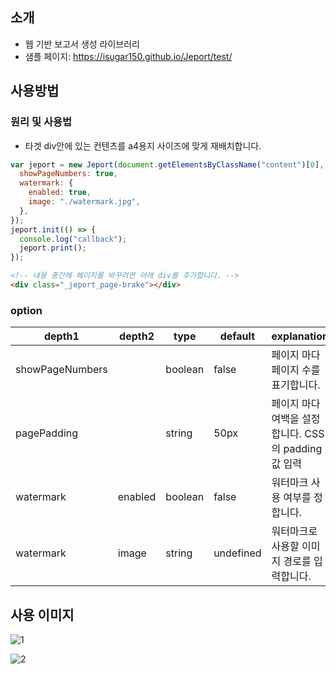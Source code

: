## 소개

- 웹 기반 보고서 생성 라이브러리
- 샘플 페이지: https://isugar150.github.io/Jeport/test/

## 사용방법

### 원리 및 사용법

- 타겟 div안에 있는 컨텐츠를 a4용지 사이즈에 맞게 재배치합니다.

```javascript
var jeport = new Jeport(document.getElementsByClassName("content")[0], {
  showPageNumbers: true,
  watermark: {
    enabled: true,
    image: "./watermark.jpg",
  },
});
jeport.init(() => {
  console.log("callback");
  jeport.print();
});
```

```html
<!-- 내용 중간에 페이지를 바꾸려면 아래 div를 추가합니다. -->
<div class="_jeport_page-brake"></div>
```

### option

| depth1          | depth2  | type    | default   | explanation                                         |
| --------------- | ------- | ------- | --------- | --------------------------------------------------- |
| showPageNumbers |         | boolean | false     | 페이지 마다 페이지 수를 표기합니다.                 |
| pagePadding     |         | string  | 50px      | 페이지 마다 여백을 설정합니다. CSS의 padding값 입력 |
| watermark       | enabled | boolean | false     | 워터마크 사용 여부를 정합니다.                      |
| watermark       | image   | string  | undefined | 워터마크로 사용할 이미지 경로를 입력합니다.         |

## 사용 이미지

![1](https://github.com/user-attachments/assets/9d5567cf-280d-46ea-aad5-26d5e4e58ebd)

![2](https://github.com/user-attachments/assets/439d784b-4278-4c27-aeae-d8c7c421dffd)
